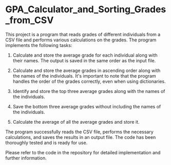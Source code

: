 # GPA_Calculator_and_Sorting_Grades_from_CSV
This project is a program that reads grades of different individuals from a CSV file and performs various calculations on the grades. The program implements the following tasks:

1. Calculate and store the average grade for each individual along with their names. The output is saved in the same order as the input file.

2. Calculate and store the average grades in ascending order along with the names of the individuals. It's important to note that the program handles the order of the grades correctly, even when using dictionaries.

3. Identify and store the top three average grades along with the names of the individuals.

4. Save the bottom three average grades without including the names of the individuals.

5. Calculate the average of all the average grades and store it.

The program successfully reads the CSV file, performs the necessary calculations, and saves the results in an output file. The code has been thoroughly tested and is ready for use.

Please refer to the code in the repository for detailed implementation and further information.
